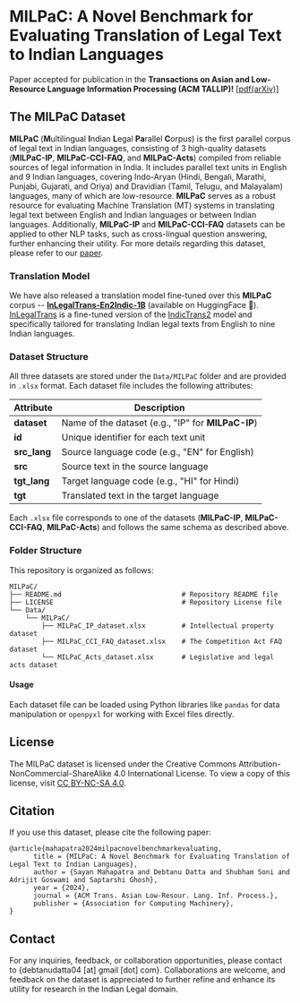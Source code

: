 # MILPaC: A Novel Benchmark for Evaluating Translation of Legal Text to Indian Languages

Paper accepted for publication in the **Transactions on Asian and Low-Resource Language Information Processing (ACM TALLIP)!** <a href="https://arxiv.org/abs/2310.09765">[pdf(arXiv)]</a>

## The MILPaC Dataset 
<b> MILPaC </b> (**M**ultilingual **I**ndian **L**egal **Pa**rallel **C**orpus) is the first parallel corpus of legal text in Indian languages, consisting of 3 high-quality datasets (**MILPaC-IP**, **MILPaC-CCI-FAQ**, and **MILPaC-Acts**) compiled from reliable sources of legal information in India. It includes parallel text units in English and 9 Indian languages, covering Indo-Aryan (Hindi, Bengali, Marathi, Punjabi, Gujarati, and Oriya) and Dravidian (Tamil, Telugu, and Malayalam) languages, many of which are low-resource. **MILPaC** serves as a robust resource for evaluating Machine Translation (MT) systems in translating legal text between English and Indian languages or between Indian languages. Additionally, **MILPaC-IP** and **MILPaC-CCI-FAQ** datasets can be applied to other NLP tasks, such as cross-lingual question answering, further enhancing their utility. For more details regarding this dataset, please refer to our <a href="https://arxiv.org/abs/2310.09765">paper</a>.

### Translation Model
We have also released a translation model fine-tuned over this <b> MILPaC </b> corpus -- [**InLegalTrans-En2Indic-1B**](https://huggingface.co/law-ai/InLegalTrans-En2Indic-1B) (available on HuggingFace 🤗). [InLegalTrans](https://huggingface.co/law-ai/InLegalTrans-En2Indic-1B) is a fine-tuned version of the [IndicTrans2](https://huggingface.co/ai4bharat/indictrans2-en-indic-1B) model and specifically tailored for translating Indian legal texts from English to nine Indian languages.

### Dataset Structure

All three datasets are stored under the `Data/MILPaC` folder and are provided in `.xlsx` format. Each dataset file includes the following attributes:

| Attribute      | Description                                         |
|----------------|-----------------------------------------------------|
| **dataset**    | Name of the dataset (e.g., "IP" for **MILPaC-IP**)  |
| **id**         | Unique identifier for each text unit                |
| **src_lang**    | Source language code (e.g., "EN" for English)      |
| **src**         | Source text in the source language                 |
| **tgt_lang**    | Target language code (e.g., "HI" for Hindi)        |
| **tgt**         | Translated text in the target language             |

Each `.xlsx` file corresponds to one of the datasets (**MILPaC-IP**, **MILPaC-CCI-FAQ**, **MILPaC-Acts**) and follows the same schema as described above.

### Folder Structure

This repository is organized as follows:
```
MILPaC/
├── README.md                              # Repository README file
├── LICENSE                                # Repository License file
└── Data/
    └── MILPaC/
        ├── MILPaC_IP_dataset.xlsx         # Intellectual property dataset
        ├── MILPaC_CCI_FAQ_dataset.xlsx    # The Competition Act FAQ dataset
        └── MILPaC_Acts_dataset.xlsx       # Legislative and legal acts dataset
```

#### Usage

Each dataset file can be loaded using Python libraries like `pandas` for data manipulation or `openpyxl` for working with Excel files directly.

## License
The MILPaC dataset is licensed under the Creative Commons Attribution-NonCommercial-ShareAlike 4.0 International License. To view a copy of this license, visit [CC BY-NC-SA 4.0](https://creativecommons.org/licenses/by-nc-sa/4.0/).

## Citation
If you use this dataset, please cite the following paper:
```
@article{mahapatra2024milpacnovelbenchmarkevaluating,
      title = {MILPaC: A Novel Benchmark for Evaluating Translation of Legal Text to Indian Languages}, 
      author = {Sayan Mahapatra and Debtanu Datta and Shubham Soni and Adrijit Goswami and Saptarshi Ghosh},
      year = {2024},
      journal = {ACM Trans. Asian Low-Resour. Lang. Inf. Process.},
      publisher = {Association for Computing Machinery},
}
```


## Contact
For any inquiries, feedback, or collaboration opportunities, please contact to {debtanudatta04 [at] gmail [dot] com}. Collaborations are welcome, and feedback on the dataset is appreciated to further refine and enhance its utility for research in the Indian Legal domain.
